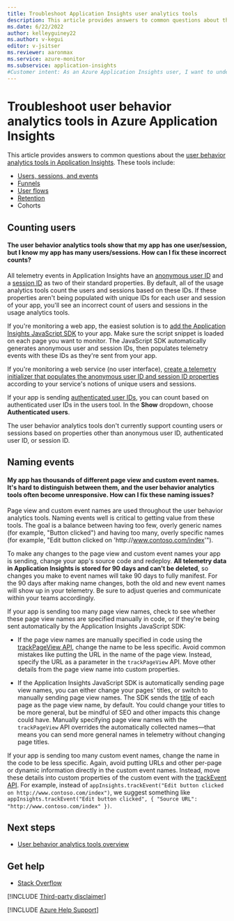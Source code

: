 ```yaml
--- 
title: Troubleshoot Application Insights user analytics tools
description: This article provides answers to common questions about the user behavior analytics tools in Application Insights.
ms.date: 6/22/2022
author: kelleyguiney22
ms.author: v-kegui
editor: v-jsitser
ms.reviewer: aaronmax
ms.service: azure-monitor
ms.subservice: application-insights
#Customer intent: As an Azure Application Insights user, I want to understand how to use the user behavior analytics tools in Application Insights and how to troubleshoot problems I might encounter so I can use it effectively.  
---
```


# Troubleshoot user behavior analytics tools in Azure Application Insights

This article provides answers to common questions about the [user behavior analytics tools in Application Insights](/azure/azure-monitor/app/usage-overview). These tools include:

- [Users, sessions, and events](/azure/azure-monitor/app/usage-segmentation)
- [Funnels](/azure/azure-monitor/app/usage-funnels)
- [User flows](/azure/azure-monitor/app/usage-flows)
- [Retention](/azure/azure-monitor/app/usage-retention)
- Cohorts

## Counting users

#### The user behavior analytics tools show that my app has one user/session, but I know my app has many users/sessions. How can I fix these incorrect counts?

All telemetry events in Application Insights have an [anonymous user ID](/azure/azure-monitor/app/data-model-context#anonymous-user-id) and a [session ID](/azure/azure-monitor/app/data-model-context#session-id) as two of their standard properties. By default, all of the usage analytics tools count the users and sessions based on these IDs. If these properties aren't being populated with unique IDs for each user and session of your app, you'll see an incorrect count of users and sessions in the usage analytics tools.

If you're monitoring a web app, the easiest solution is to [add the Application Insights JavaScript SDK](/azure/azure-monitor/app/javascript#adding-the-javascript-sdk) to your app. Make sure the script snippet is loaded on each page you want to monitor. The JavaScript SDK automatically generates anonymous user and session IDs, then populates telemetry events with these IDs as they're sent from your app.

If you're monitoring a web service (no user interface), [create a telemetry initializer that populates the anonymous user ID and session ID properties](/azure/azure-monitor/app/usage-overview) according to your service's notions of unique users and sessions.

If your app is sending [authenticated user IDs](/azure/azure-monitor/app/api-custom-events-metrics#authenticated-users), you can count based on authenticated user IDs in the users tool. In the **Show** dropdown, choose **Authenticated users**.

The user behavior analytics tools don't currently support counting users or sessions based on properties other than anonymous user ID, authenticated user ID, or session ID.

## Naming events

#### My app has thousands of different page view and custom event names. It's hard to distinguish between them, and the user behavior analytics tools often become unresponsive. How can I fix these naming issues?

Page view and custom event names are used throughout the user behavior analytics tools. Naming events well is critical to getting value from these tools. The goal is a balance between having too few, overly generic names (for example, "Button clicked") and having too many, overly specific names (for example, "Edit button clicked on 'http:\//www.contoso.com/index'").

To make any changes to the page view and custom event names your app is sending, change your app's source code and redeploy. **All telemetry data in Application Insights is stored for 90 days and can't be deleted**, so changes you make to event names will take 90 days to fully manifest. For the 90 days after making name changes, both the old and new event names will show up in your telemetry. Be sure to adjust queries and communicate within your teams accordingly.

If your app is sending too many page view names, check to see whether these page view names are specified manually in code, or if they're being sent automatically by the Application Insights JavaScript SDK:

- If the page view names are manually specified in code using the [trackPageView API](https://github.com/Microsoft/ApplicationInsights-JS/blob/master/API-reference.md#trackpageview), change the name to be less specific. Avoid common mistakes like putting the URL in the name of the page view. Instead, specify the URL as a parameter in the `trackPageView` API. Move other details from the page view name into custom properties.

- If the Application Insights JavaScript SDK is automatically sending page view names, you can either change your pages' titles, or switch to manually sending page view names. The SDK sends the [title](https://developer.mozilla.org/docs/Web/HTML/Element/title) of each page as the page view name, by default. You could change your titles to be more general, but be mindful of SEO and other impacts this change could have. Manually specifying page view names with the `trackPageView` API overrides the automatically collected names&mdash;that means you can send more general names in telemetry without changing page titles.

If your app is sending too many custom event names, change the name in the code to be less specific. Again, avoid putting URLs and other per-page or dynamic information directly in the custom event names. Instead, move these details into custom properties of the custom event with the [trackEvent API](https://github.com/Microsoft/ApplicationInsights-JS/blob/master/API-reference.md#trackevent). For example, instead of `appInsights.trackEvent("Edit button clicked on http://www.contoso.com/index")`, we suggest something like `appInsights.trackEvent("Edit button clicked", { "Source URL": "http://www.contoso.com/index" })`.

## Next steps

- [User behavior analytics tools overview](/azure/azure-monitor/app/usage-overview)

## Get help

- [Stack Overflow](https://stackoverflow.com/questions/tagged/azure-application-insights)

[!INCLUDE [Third-party disclaimer](../../../includes/third-party-disclaimer.md)]

[!INCLUDE [Azure Help Support](../../../includes/azure-help-support.md)]